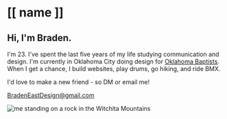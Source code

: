 # [[ name ]]

## Hi, I'm Braden.

I'm 23. I've spent the last five years of my life studying communication and design. I'm currently in Oklahoma City doing design for [Oklahoma Baptists](https://www.oklahomabaptists.org).  When I get a chance, I build websites, play drums, go hiking, and ride BMX.

I'd love to make a new friend - so DM or email me!

[BradenEastDesign@gmail.com](mailto:bradeneastdesign@gmail.com)

![me standing on a rock in the Witchita Mountains](/_assets/on-a-rock-small.jpg)